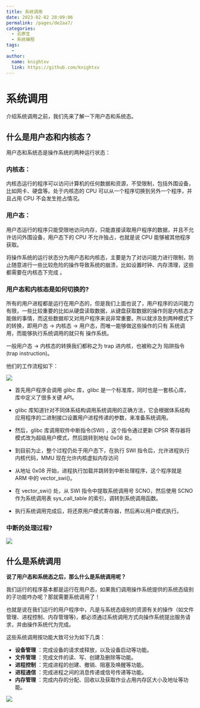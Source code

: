 ```yaml
---
title: 系统调用
date: 2023-02-02 20:09:06
permalink: /pages/de2aa7/
categories:
  - 云原生
  - 系统编程
tags:
  - 
author: 
  name: knightxv
  link: https://github.com/knightxv
---
```

# 系统调用

介绍系统调用之前，我们先来了解一下用户态和系统态。

## 什么是用户态和内核态？

用户态和系统态是操作系统的两种运行状态：

### 内核态：

内核态运行的程序可以访问计算机的任何数据和资源，不受限制，包括外围设备，比如网卡、硬盘等。处于内核态的 CPU 可以从一个程序切换到另外一个程序，并且占用 CPU 不会发生抢占情况。

### 用户态：

用户态运行的程序只能受限地访问内存，只能直接读取用户程序的数据，并且不允许访问外围设备，用户态下的 CPU 不允许独占，也就是说 CPU 能够被其他程序获取。

将操作系统的运行状态分为用户态和内核态，主要是为了对访问能力进行限制，防止随意进行一些比较危险的操作导致系统的崩溃，比如设置时钟、内存清理，这些都需要在内核态下完成 。

### 用户态和内核态是如何切换的?

所有的用户进程都是运行在用户态的，但是我们上面也说了，用户程序的访问能力有限，一些比较重要的比如从硬盘读取数据，从键盘获取数据的操作则是内核态才能做的事情，而这些数据却又对用户程序来说非常重要。所以就涉及到两种模式下的转换，即用户态 -> 内核态 -> 用户态，而唯一能够做这些操作的只有 系统调用，而能够执行系统调用的就只有 操作系统。

一般用户态 -> 内核态的转换我们都称之为 trap 进内核，也被称之为 陷阱指令(trap instruction)。

他们的工作流程如下：

![](https://cdn.staticaly.com/gh/knightxv/image-hosting@master/20230202/xt-7.61s447vujm80.webp)

-   首先用户程序会调用 glibc 库，glibc 是一个标准库，同时也是一套核心库，库中定义了很多关键 API。

-   glibc 库知道针对不同体系结构调用系统调用的正确方法，它会根据体系结构应用程序的二进制接口设置用户进程传递的参数，来准备系统调用。

-   然后，glibc 库调用软件中断指令(SWI) ，这个指令通过更新 CPSR 寄存器将模式改为超级用户模式，然后跳转到地址 0x08 处。

-   到目前为止，整个过程仍处于用户态下，在执行 SWI 指令后，允许进程执行内核代码，MMU 现在允许内核虚拟内存访问

-   从地址 0x08 开始，进程执行加载并跳转到中断处理程序，这个程序就是 ARM 中的 vector_swi()。

-   在 vector_swi() 处，从 SWI 指令中提取系统调用号 SCNO，然后使用 SCNO 作为系统调用表 sys_call_table 的索引，调转到系统调用函数。

-   执行系统调用完成后，将还原用户模式寄存器，然后再以用户模式执行。

### 中断的处理过程?

![](https://cdn.staticaly.com/gh/knightxv/image-hosting@master/20230202/xt-8.2xqmuttlx220.webp)

## 什么是系统调用

**说了用户态和系统态之后，那么什么是系统调用呢？**

我们运行的程序基本都是运行在用户态，如果我们调用操作系统提供的系统态级别的子功能咋办呢？那就需要系统调用了！

也就是说在我们运行的用户程序中，凡是与系统态级别的资源有关的操作（如文件管理、进程控制、内存管理等)，都必须通过系统调用方式向操作系统提出服务请求，并由操作系统代为完成。

这些系统调用按功能大致可分为如下几类：

-   **设备管理** ：完成设备的请求或释放，以及设备启动等功能。
-   **文件管理** ：完成文件的读、写、创建及删除等功能。
-   **进程控制** ：完成进程的创建、撤销、阻塞及唤醒等功能。
-   **进程通信** ：完成进程之间的消息传递或信号传递等功能。
-   **内存管理** ：完成内存的分配、回收以及获取作业占用内存区大小及地址等功能。

![](https://cdn.staticaly.com/gh/knightxv/image-hosting@master/20230202/xt-9.6flni9f8lug0.webp)
